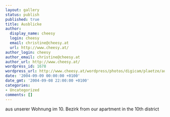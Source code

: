 ```yaml
---
layout: gallery
status: publish
published: true
title: Ausblicke
author:
  display_name: cheesy
  login: cheesy
  email: christine@cheesy.at
  url: http://www.cheesy.at/
author_login: cheesy
author_email: christine@cheesy.at
author_url: http://www.cheesy.at/
wordpress_id: 1678
wordpress_url: http://www.cheesy.at/wordpress/photos/digicam/plaetze/ausblicke/
date: '2004-09-09 00:00:00 +0100'
date_gmt: '2004-09-08 22:00:00 +0100'
categories:
- Uncategorized
comments: []
---
```

<!--:de-->aus unserer Wohnung im 10. Bezirk
<!--:--><!--:en-->from our apartment in the 10th district
<!--:-->
